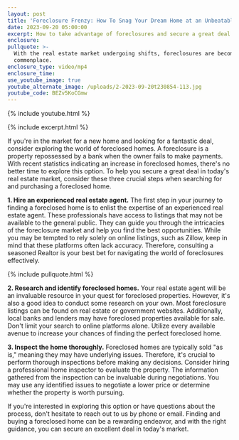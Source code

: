 ```yaml
---
layout: post
title: 'Foreclosure Frenzy: How To Snag Your Dream Home at an Unbeatable Price'
date: 2023-09-20 05:00:00
excerpt: How to take advantage of foreclosures and secure a great deal.
enclosure:
pullquote: >-
  With the real estate market undergoing shifts, foreclosures are becoming more
  commonplace.
enclosure_type: video/mp4
enclosure_time:
use_youtube_image: true
youtube_alternate_image: /uploads/2-2023-09-20t230854-113.jpg
youtube_code: BEZv5KoCGmw
---
```

{% include youtube.html %}

{% include excerpt.html %}

If you're in the market for a new home and looking for a fantastic deal, consider exploring the world of foreclosed homes. A foreclosure is a property repossessed by a bank when the owner fails to make payments. With recent statistics indicating an increase in foreclosed homes, there's no better time to explore this option. To help you secure a great deal in today's real estate market, consider these three crucial steps when searching for and purchasing a foreclosed home.

**1\. Hire an experienced real estate agent.** The first step in your journey to finding a foreclosed home is to enlist the expertise of an experienced real estate agent. These professionals have access to listings that may not be available to the general public. They can guide you through the intricacies of the foreclosure market and help you find the best opportunities. While you may be tempted to rely solely on online listings, such as Zillow, keep in mind that these platforms often lack accuracy. Therefore, consulting a seasoned Realtor is your best bet for navigating the world of foreclosures effectively.

{% include pullquote.html %}

**2\. Research and identify foreclosed homes.** Your real estate agent will be an invaluable resource in your quest for foreclosed properties. However, it's also a good idea to conduct some research on your own. Most foreclosure listings can be found on real estate or government websites. Additionally, local banks and lenders may have foreclosed properties available for sale. Don't limit your search to online platforms alone. Utilize every available avenue to increase your chances of finding the perfect foreclosed home.

**3\. Inspect the home thoroughly.** Foreclosed homes are typically sold "as is," meaning they may have underlying issues. Therefore, it's crucial to perform thorough inspections before making any decisions. Consider hiring a professional home inspector to evaluate the property. The information gathered from the inspection can be invaluable during negotiations. You may use any identified issues to negotiate a lower price or determine whether the property is worth pursuing.

If you're interested in exploring this option or have questions about the process, don't hesitate to reach out to us by phone or email. Finding and buying a foreclosed home can be a rewarding endeavor, and with the right guidance, you can secure an excellent deal in today's market.